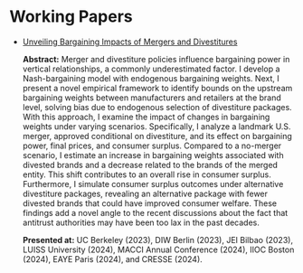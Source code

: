 <!DOCTYPE html>
<html lang="en">
<body>
    <h1>Working Papers</h1>
    <ul>
        <li>
            <a href="jmp_delaprez_eui.pdf" target="_blank">Unveiling Bargaining Impacts of Mergers and Divestitures</a>
            <p class="abstract"><strong>Abstract:</strong> Merger and divestiture policies influence bargaining power in vertical relationships, a commonly underestimated factor. I develop a Nash-bargaining model with endogenous bargaining weights. Next, I present a novel empirical framework to identify bounds on the upstream bargaining weights between manufacturers and retailers at the brand level, solving bias due to endogenous selection of divestiture packages. With this approach, I examine the impact of changes in bargaining weights under varying scenarios. Specifically, I analyze a landmark U.S. merger, approved conditional on divestiture, and its effect on bargaining power, final prices, and consumer surplus. Compared to a no-merger scenario, I estimate an increase in bargaining weights associated with divested brands and a decrease related to the brands of the merged entity. This shift contributes to an overall rise in consumer surplus. Furthermore, I simulate consumer surplus outcomes under alternative divestiture packages, revealing an alternative package with fewer divested brands that could have improved consumer welfare. These findings add a novel angle to the recent discussions about the fact that antitrust authorities may have been too lax in the past decades.</p>
            <p class="abstract"><strong>Presented at:</strong> UC Berkeley (2023), DIW Berlin (2023), JEI Bilbao (2023), LUISS University (2024), MACCI Annual Conference (2024), IIOC Boston (2024), EAYE Paris (2024), and CRESSE (2024).</p>
        </li>
    </ul>
</body>
</html>


